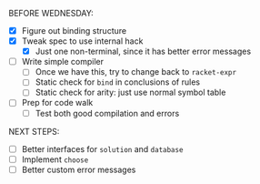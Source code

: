 BEFORE WEDNESDAY:
- [x] Figure out binding structure
- [x] Tweak spec to use internal hack
  - [x] Just one non-terminal, since it has better error messages
- [ ] Write simple compiler
  - [ ] Once we have this, try to change back to `racket-expr`
  - [ ] Static check for `bind` in conclusions of rules
  - [ ] Static check for arity: just use normal symbol table
- [ ] Prep for code walk
  - [ ] Test both good compilation and errors

NEXT STEPS:
- [ ] Better interfaces for `solution` and `database`
- [ ] Implement `choose`
- [ ] Better custom error messages